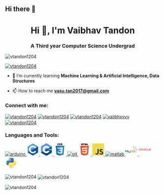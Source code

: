 ## Hi there 👋

<h1 align="center">Hi 👋, I'm Vaibhav Tandon</h1>
<h3 align="center">A Third year Computer Science Undergrad</h3>

<p align="left"> <img src="https://komarev.com/ghpvc/?username=vtandon1204&label=Profile%20views&color=0e75b6&style=flat" alt="vtandon1204" /> </p>

<p align="left"> <a href="https://github.com/ryo-ma/github-profile-trophy"><img src="https://github-profile-trophy.vercel.app/?username=vtandon1204" alt="vtandon1204" /></a> </p>

- 🌱 I’m currently learning **Machine Learning & Artificial Intelligence, Data Structures**

- 📫 How to reach me **vasu.tan2017@gmail.com**

<h3 align="left">Connect with me:</h3>
<p align="left">
<a href="https://twitter.com/vtandon1204" target="blank"><img align="center" src="https://raw.githubusercontent.com/rahuldkjain/github-profile-readme-generator/master/src/images/icons/Social/twitter.svg" alt="vtandon1204" height="30" width="40" /></a>
<a href="https://linkedin.com/in/vtandon1204" target="blank"><img align="center" src="https://raw.githubusercontent.com/rahuldkjain/github-profile-readme-generator/master/src/images/icons/Social/linked-in-alt.svg" alt="vtandon1204" height="30" width="40" /></a>
<a href="https://kaggle.com/vtandon1204" target="blank"><img align="center" src="https://raw.githubusercontent.com/rahuldkjain/github-profile-readme-generator/master/src/images/icons/Social/kaggle.svg" alt="vtandon1204" height="30" width="40" /></a>
<a href="https://instagram.com/vaiibhxvvv" target="blank"><img align="center" src="https://raw.githubusercontent.com/rahuldkjain/github-profile-readme-generator/master/src/images/icons/Social/instagram.svg" alt="vaiibhxvvv" height="30" width="40" /></a>
<a href="https://www.leetcode.com/vtandon1204" target="blank"><img align="center" src="https://raw.githubusercontent.com/rahuldkjain/github-profile-readme-generator/master/src/images/icons/Social/leet-code.svg" alt="vtandon1204" height="30" width="40" /></a>
</p>

<h3 align="left">Languages and Tools:</h3>
<p align="left"> <a href="https://www.arduino.cc/" target="_blank" rel="noreferrer"> <img src="https://cdn.worldvectorlogo.com/logos/arduino-1.svg" alt="arduino" width="40" height="40"/> </a> <a href="https://www.cprogramming.com/" target="_blank" rel="noreferrer"> <img src="https://raw.githubusercontent.com/devicons/devicon/master/icons/c/c-original.svg" alt="c" width="40" height="40"/> </a> <a href="https://www.w3schools.com/cpp/" target="_blank" rel="noreferrer"> <img src="https://raw.githubusercontent.com/devicons/devicon/master/icons/cplusplus/cplusplus-original.svg" alt="cplusplus" width="40" height="40"/> </a> <a href="https://www.w3schools.com/css/" target="_blank" rel="noreferrer"> <img src="https://raw.githubusercontent.com/devicons/devicon/master/icons/css3/css3-original-wordmark.svg" alt="css3" width="40" height="40"/> </a> <a href="https://git-scm.com/" target="_blank" rel="noreferrer"> <img src="https://www.vectorlogo.zone/logos/git-scm/git-scm-icon.svg" alt="git" width="40" height="40"/> </a> <a href="https://www.w3.org/html/" target="_blank" rel="noreferrer"> <img src="https://raw.githubusercontent.com/devicons/devicon/master/icons/html5/html5-original-wordmark.svg" alt="html5" width="40" height="40"/> </a> <a href="https://developer.mozilla.org/en-US/docs/Web/JavaScript" target="_blank" rel="noreferrer"> <img src="https://raw.githubusercontent.com/devicons/devicon/master/icons/javascript/javascript-original.svg" alt="javascript" width="40" height="40"/> </a> <a href="https://www.mathworks.com/" target="_blank" rel="noreferrer"> <img src="https://upload.wikimedia.org/wikipedia/commons/2/21/Matlab_Logo.png" alt="matlab" width="40" height="40"/> </a> <a href="https://www.mysql.com/" target="_blank" rel="noreferrer"> <img src="https://raw.githubusercontent.com/devicons/devicon/master/icons/mysql/mysql-original-wordmark.svg" alt="mysql" width="40" height="40"/> </a> <a href="https://www.oracle.com/" target="_blank" rel="noreferrer"> <img src="https://raw.githubusercontent.com/devicons/devicon/master/icons/oracle/oracle-original.svg" alt="oracle" width="40" height="40"/> </a> <a href="https://www.python.org" target="_blank" rel="noreferrer"> <img src="https://raw.githubusercontent.com/devicons/devicon/master/icons/python/python-original.svg" alt="python" width="40" height="40"/> </a> </p>

<p><img align="left" src="https://github-readme-stats.vercel.app/api/top-langs?username=vtandon1204&show_icons=true&theme=dark&title_color=ffffff&text_color=ffffff&locale=en&layout=compact" alt="vtandon1204" /></p>

<p>&nbsp;<img align="center" src="https://github-readme-stats.vercel.app/api?username=vtandon1204&show_icons=true&theme=dark&title_color=ffffff&text_color=ffffff&locale=en" alt="vtandon1204" /></p>

<p><img align="center" src="https://github-readme-streak-stats.herokuapp.com/?user=vtandon1204&theme=dark" alt="vtandon1204" /></p>

